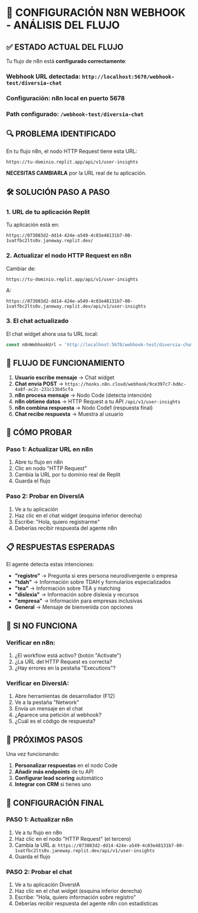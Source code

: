 # 🔧 CONFIGURACIÓN N8N WEBHOOK - ANÁLISIS DEL FLUJO

## ✅ ESTADO ACTUAL DEL FLUJO

Tu flujo de n8n está **configurado correctamente**:

### **Webhook URL detectada**: `http://localhost:5678/webhook-test/diversia-chat`
### **Configuración**: n8n local en puerto 5678
### **Path configurado**: `/webhook-test/diversia-chat`

## 🔍 PROBLEMA IDENTIFICADO

En tu flujo n8n, el nodo HTTP Request tiene esta URL:
```
https://tu-dominio.replit.app/api/v1/user-insights
```

**NECESITAS CAMBIARLA** por la URL real de tu aplicación.

## 🛠️ SOLUCIÓN PASO A PASO

### **1. URL de tu aplicación Replit**
Tu aplicación está en:
```
https://073083d2-dd14-424e-a549-4c03e48131b7-00-1vatfbc2lts0v.janeway.replit.dev/
```

### **2. Actualizar el nodo HTTP Request en n8n**
Cambiar de:
```
https://tu-dominio.replit.app/api/v1/user-insights
```

A:
```
https://073083d2-dd14-424e-a549-4c03e48131b7-00-1vatfbc2lts0v.janeway.replit.dev/api/v1/user-insights
```

### **3. El chat actualizado**
El chat widget ahora usa tu URL local:
```javascript
const n8nWebhookUrl = 'http://localhost:5678/webhook-test/diversia-chat';
```

## 🔄 FLUJO DE FUNCIONAMIENTO

1. **Usuario escribe mensaje** → Chat widget
2. **Chat envía POST** → `https://hooks.n8n.cloud/webhook/9ce397c7-bd6c-4a8f-ac2c-231c13b45cfa`
3. **n8n procesa mensaje** → Nodo Code (detecta intención)
4. **n8n obtiene datos** → HTTP Request a tu API `/api/v1/user-insights`
5. **n8n combina respuesta** → Nodo Code1 (respuesta final)
6. **Chat recibe respuesta** → Muestra al usuario

## 🧪 CÓMO PROBAR

### **Paso 1**: Actualizar URL en n8n
1. Abre tu flujo en n8n
2. Clic en nodo "HTTP Request"
3. Cambia la URL por tu dominio real de Replit
4. Guarda el flujo

### **Paso 2**: Probar en DiversIA
1. Ve a tu aplicación
2. Haz clic en el chat widget (esquina inferior derecha)
3. Escribe: "Hola, quiero registrarme"
4. Deberías recibir respuesta del agente n8n

## 📋 RESPUESTAS ESPERADAS

El agente detecta estas intenciones:
- **"registro"** → Pregunta si eres persona neurodivergente o empresa
- **"tdah"** → Información sobre TDAH y formularios especializados
- **"tea"** → Información sobre TEA y matching
- **"dislexia"** → Información sobre dislexia y recursos
- **"empresa"** → Información para empresas inclusivas
- **General** → Mensaje de bienvenida con opciones

## 🚨 SI NO FUNCIONA

### **Verificar en n8n**:
1. ¿El workflow está activo? (botón "Activate")
2. ¿La URL del HTTP Request es correcta?
3. ¿Hay errores en la pestaña "Executions"?

### **Verificar en DiversIA**:
1. Abre herramientas de desarrollador (F12)
2. Ve a la pestaña "Network"
3. Envía un mensaje en el chat
4. ¿Aparece una petición al webhook?
5. ¿Cuál es el código de respuesta?

## 🎯 PRÓXIMOS PASOS

Una vez funcionando:
1. **Personalizar respuestas** en el nodo Code
2. **Añadir más endpoints** de tu API
3. **Configurar lead scoring** automático
4. **Integrar con CRM** si tienes uno

## 🎯 CONFIGURACIÓN FINAL

### **PASO 1: Actualizar n8n**
1. Ve a tu flujo en n8n
2. Haz clic en el nodo "HTTP Request" (el tercero)
3. Cambia la URL a: `https://073083d2-dd14-424e-a549-4c03e48131b7-00-1vatfbc2lts0v.janeway.replit.dev/api/v1/user-insights`
4. Guarda el flujo

### **PASO 2: Probar el chat**
1. Ve a tu aplicación DiversIA
2. Haz clic en el chat widget (esquina inferior derecha)
3. Escribe: "Hola, quiero información sobre registro"
4. Deberías recibir respuesta del agente n8n con estadísticas